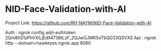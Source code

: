 # NID-Face-Validation-with-AI

Project Link: https://github.com/RH-NAYM/NID-Face-Validation-with-AI

Auth    :   ngrok config add-authtoken 2Qm8hS1zPhVXiLjEdlI4738tLzF_2QJwGJMK5oTbQD33QSVXS
Api     :   ngrok http --domain=hawkeyes.ngrok.app 8060